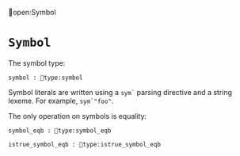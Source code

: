open:Symbol
# `Symbol`

The symbol type:

    symbol : type:symbol

Symbol literals are written using a `` sym` `` parsing directive and
a string lexeme.  For example, ``sym`"foo"``.

The only operation on symbols is equality:

    symbol_eqb : type:symbol_eqb

    istrue_symbol_eqb : type:istrue_symbol_eqb

